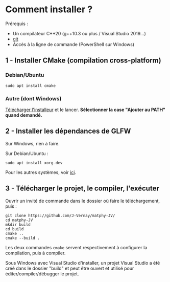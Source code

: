 # Comment installer ?

Prérequis :
- Un compilateur C++20 (g++10.3 ou plus / Visual Studio 2019...)
- [git](https://github.com/glfw/glfw.git)
- Accès à la ligne de commande (PowerShell sur Windows)

## 1 - Installer CMake (compilation cross-platform)

### Debian/Ubuntu
```
sudo apt install cmake
```
### Autre (dont Windows)
[Télécharger l'installeur](https://cmake.org/download/) et le lancer.
**Sélectionner la case "Ajouter au PATH" quand demandé.**

## 2 - Installer les dépendances de GLFW
Sur Windows, rien à faire.

Sur Debian/Ubuntu :
```
sudo apt install xorg-dev
```

Pour les autres systèmes, voir [ici](https://www.glfw.org/docs/3.3/compile.html).

## 3 - Télécharger le projet, le compiler, l'exécuter
Ouvrir un invité de commande dans le dossier où faire le téléchargement, puis :
```
git clone https://github.com/J-Vernay/matphy-JV/
cd matphy-JV
mkdir build
cd build
cmake ..
cmake --build .
```
Les deux commandes `cmake` servent respectivement à configurer la compilation, puis à compiler.

Sous Windows avec Visual Studio d'installer, un projet Visual Studio a été créé dans le dossier "build"
et peut être ouvert et utilisé pour éditer/compiler/débugger le projet.

